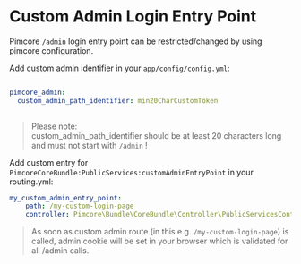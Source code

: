 # Custom Admin Login Entry Point

Pimcore `/admin` login entry point can be restricted/changed by using pimcore configuration.

Add custom admin identifier in your `app/config/config.yml`:
```yml

pimcore_admin: 
  custom_admin_path_identifier: min20CharCustomToken
  
``` 
> Please note:   
> custom_admin_path_identifier should be at least 20 characters long
> and must not start with `/admin` ! 

Add custom entry for `PimcoreCoreBundle:PublicServices:customAdminEntryPoint` in your routing.yml:  
```yml
my_custom_admin_entry_point:
    path: /my-custom-login-page
    controller: Pimcore\Bundle\CoreBundle\Controller\PublicServicesController::customAdminEntryPointAction
``` 

> As soon as custom admin route (in this e.g. `/my-custom-login-page`) is called, admin cookie will be set in your browser which is validated for all /admin calls. 
